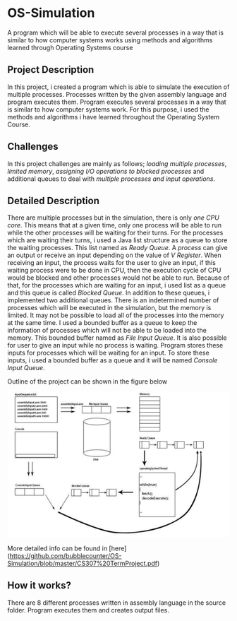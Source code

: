 # OS-Simulation
A program which will be able to execute several processes in a way that is similar to how computer systems works using methods and algorithms learned through Operating Systems course

## Project Description
  In this project, i created a program which is able to simulate the execution of multiple processes. Processes written by the given assembly language and program executes them. Program executes several processes in a way that is similar to how computer systems work. For this purpose, i used the methods and algorithms i have learned throughout the Operating System Course. 
## Challenges
  In this project challenges are mainly as follows; *loading multiple processes*, *limited memory*, *assigning I/O operations to blocked processes* and additional queues to deal with *multiple processes and input operations*.
  
## Detailed Description
  There are multiple processes but in the simulation, there is only *one CPU core*. This means that at a given time, only one process will be able to run while the other processes will be waiting for their turns. For the processes which are waiting their turns, i used a Java list structure as a queue to store the waiting processes. This list named as *Ready Queue*. 
  A *process* can give an output or receive an input depending on the value of *V Register*. When receiving an input, the process waits for the user to give an input, if this waiting process were to be done in CPU, then the execution cycle of CPU would be blocked and other processes would not be able to run. Because of that, for the processes which are waiting for an input, i used list as a queue and this queue is called *Blocked Queue*.
  In addition to these queues, i implemented two additional queues. There is an indetermined number of processes which will be executed in the simulation, but the memory is limited. It may not be possible to load all of the processes into the memory at the same time. I used a bounded buffer as a queue to keep the information of processes which will not be able to be loaded into the memory. This bounded buffer named as *File Input Queue*. 
  It is also possible for user to give an input while no process is waiting. Program stores these inputs for processes which will be waiting for an input. To store these inputs, i used a bounded buffer as a queue and it will be named *Console Input Queue*.

Outline of the project can be shown in the figure below

![](https://github.com/bubblecounter/OS-Simulation/blob/master/OS-simulation.jpg)
 
 More detailed info can be found in [here] (https://github.com/bubblecounter/OS-Simulation/blob/master/CS307%20TermProject.pdf)
 
## How it works?
  There are 8 different processes written in assembly language in the source folder. Program executes them and creates output files. 
  

